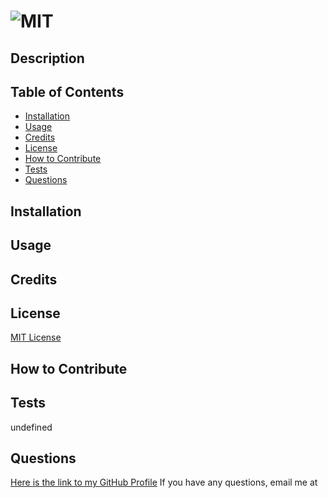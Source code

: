 #  ![MIT](https://img.shields.io/badge/MIT-MIT%20License-ff69b4)
  
## Description 


## Table of Contents
- [Installation](#installation)
- [Usage](#usage)
- [Credits](#credits)
- [License](#license)
- [How to Contribute](#how-to-contribute)
- [Tests](#tests)
- [Questions](#questions)

## Installation


## Usage 


## Credits


## License
[MIT License](https://www.mit.edu/~amini/LICENSE.md)

## How to Contribute 


## Tests
undefined

## Questions
[Here is the link to my GitHub Profile](https://github.com/)
If you have any questions, email me at 

